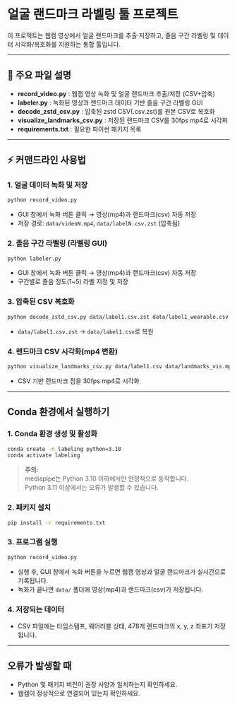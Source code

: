 # 얼굴 랜드마크 라벨링 툴 프로젝트

이 프로젝트는 웹캠 영상에서 얼굴 랜드마크를 추출·저장하고, 졸음 구간 라벨링 및 데이터 시각화/복호화를 지원하는 통합 툴입니다.

---

## 📁 주요 파일 설명

- **record_video.py** : 웹캠 영상 녹화 및 얼굴 랜드마크 추출/저장 (CSV+압축)
- **labeler.py** : 녹화된 영상과 랜드마크 데이터 기반 졸음 구간 라벨링 GUI
- **decode_zstd_csv.py** : 압축된 zstd CSV(.csv.zst)를 원본 CSV로 복호화
- **visualize_landmarks_csv.py** : 저장된 랜드마크 CSV를 30fps mp4로 시각화
- **requirements.txt** : 필요한 파이썬 패키지 목록

---

## ⚡ 커맨드라인 사용법

### 1. 얼굴 데이터 녹화 및 저장

```bash
python record_video.py
```
- GUI 창에서 녹화 버튼 클릭 → 영상(mp4)과 랜드마크(csv) 자동 저장
- 저장 경로: `data/videoN.mp4`, `data/labelN.csv.zst` (압축됨)

### 2. 졸음 구간 라벨링 (라벨링 GUI)

```bash
python labeler.py
```
- GUI 창에서 녹화 버튼 클릭 → 영상(mp4)과 랜드마크(csv) 자동 저장
- 구간별로 졸음 정도(1~5) 라벨 지정 및 저장

### 3. 압축된 CSV 복호화

```bash
python decode_zstd_csv.py data/label1.csv.zst data/label1_wearable.csv data/video1_drowsiness_label.csv data/label1_merged.csv
```
- `data/label1.csv.zst` → `data/label1.csv`로 복원

### 4. 랜드마크 CSV 시각화(mp4 변환)

```bash
python visualize_landmarks_csv.py data/label1.csv data/landmarks_vis.mp4
```
- CSV 기반 랜드마크 점을 30fps mp4로 시각화

---

## Conda 환경에서 실행하기

### 1. Conda 환경 생성 및 활성화

```bash
conda create -n labeling python=3.10
conda activate labeling
```

> **주의:**  
> mediapipe는 Python 3.10 이하에서만 안정적으로 동작합니다.  
> Python 3.11 이상에서는 오류가 발생할 수 있습니다.

### 2. 패키지 설치

```bash
pip install -r requirements.txt
```

### 3. 프로그램 실행

```bash
python record_video.py
```

- 실행 후, GUI 창에서 녹화 버튼을 누르면 웹캠 영상과 얼굴 랜드마크가 실시간으로 기록됩니다.
- 녹화가 끝나면 `data/` 폴더에 영상(mp4)과 랜드마크(csv)가 저장됩니다.

### 4. 저장되는 데이터

- CSV 파일에는 타임스탬프, 웨어러블 상태, 478개 랜드마크의 x, y, z 좌표가 저장됩니다.

---

## 오류가 발생할 때

- Python 및 패키지 버전이 권장 사양과 일치하는지 확인하세요.
- 웹캠이 정상적으로 연결되어 있는지 확인하세요.
